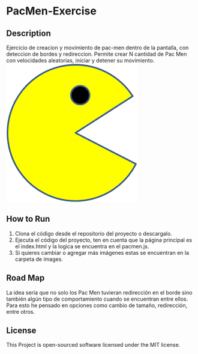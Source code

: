 # PacMen-Exercise

## Description

Ejercicio de creacion y movimiento de pac-men dentro de la pantalla, con deteccion de bordes y redireccion. Permite crear N cantidad de Pac Men con velocidades aleatorias, iniciar y detener su movimiento.
<img src = "images/PacMan1.png"/>

## How to Run

1. Clona el código desde el repositorio del proyecto o descargalo.
2. Ejecuta el código del proyecto, ten en cuenta que la página principal es el index.html y la logica se encuentra en el pacmen.js.
3. Si quieres cambiar o agregar más imágenes estas se encuentran en la carpeta de images.

## Road Map

La idea sería que no solo los Pac Men tuvieran redirección en el borde sino también algún tipo de comportamiento cuando se encuentran entre ellos. Para esto he pensado en opciones como cambio de tamaño, redirección, entre otros.

## License

This Project is open-sourced software licensed under the MIT license.
